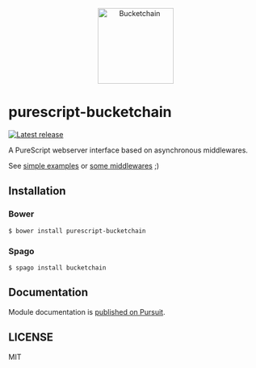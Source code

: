 <p align="center">
  <img src="logo.png?raw=true" alt="Bucketchain" width="150" />
</p>

# purescript-bucketchain

[![Latest release](http://img.shields.io/github/release/Bucketchain/purescript-bucketchain.svg)](https://github.com/Bucketchain/purescript-bucketchain/releases)

A PureScript webserver interface based on asynchronous middlewares.

See [simple examples](https://github.com/Bucketchain/purescript-bucketchain/blob/master/example/Main.purs) or [some middlewares](https://github.com/Bucketchain) ;)

## Installation

### Bower

```
$ bower install purescript-bucketchain
```

### Spago

```
$ spago install bucketchain
```

## Documentation

Module documentation is [published on Pursuit](http://pursuit.purescript.org/packages/purescript-bucketchain).

## LICENSE

MIT
